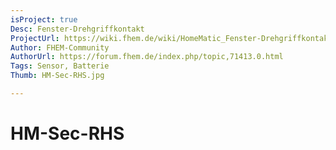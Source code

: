 ```yaml
---
isProject: true
Desc: Fenster-Drehgriffkontakt
ProjectUrl: https://wiki.fhem.de/wiki/HomeMatic_Fenster-Drehgriffkontakt_Community-Nachbau
Author: FHEM-Community
AuthorUrl: https://forum.fhem.de/index.php/topic,71413.0.html
Tags: Sensor, Batterie
Thumb: HM-Sec-RHS.jpg

---
```


# HM-Sec-RHS

